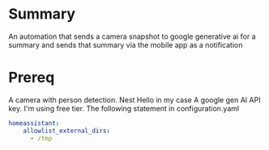 # Summary
An automation that sends a camera snapshot to google generative ai for a summary and sends that summary via the mobile app as a notification

# Prereq
A camera with person detection. Nest Hello in my case
A google gen AI API key. I'm using free tier. 
The following statement in configuration.yaml
```yaml
homeassistant:
    allowlist_external_dirs:
      - /tmp
```